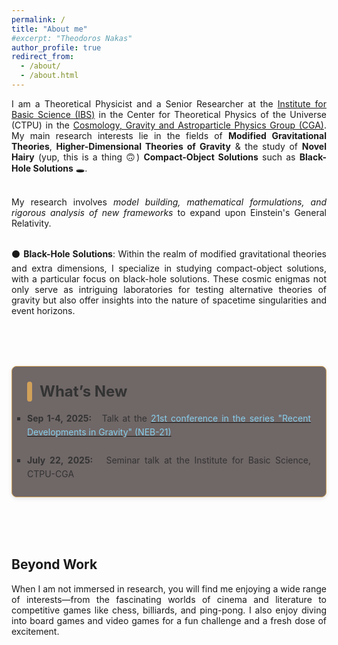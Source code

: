 ```yaml
---
permalink: /
title: "About me"
#excerpt: "Theodoros Nakas"
author_profile: true
redirect_from: 
  - /about/
  - /about.html
---
```


<div align="justify">

I am a Theoretical Physicist and a Senior Researcher at the <a href="https://ibs.re.kr/eng.do">Institute for Basic Science (IBS)</a> in the Center for Theoretical Physics of the Universe (CTPU) in the <a href="https://ibs.re.kr/ctpu-cga/">Cosmology, Gravity and Astroparticle Physics Group (CGA)</a>.
My main research interests lie in the fields of <b>Modified Gravitational Theories</b>, <b>Higher-Dimensional Theories of Gravity</b> & the study of <b>Novel Hairy</b> (yup, this is a thing 🙃) <b>Compact-Object Solutions</b> such as <b>Black-Hole Solutions</b> 🕳️.<br><br>

My research involves <i>model building, mathematical formulations, and rigorous analysis of new frameworks</i> to expand upon Einstein's General Relativity.<br><br>

⚫ <b>Black-Hole Solutions</b>:
Within the realm of modified gravitational theories and extra dimensions, I specialize in studying compact-object solutions, with a particular focus on black-hole solutions. These cosmic enigmas not only serve as intriguing laboratories for testing alternative theories of gravity but also offer insights into the nature of spacetime singularities and event horizons.

</div>

<br>
<br>

<!-- What’s New Section -->
<section id="whats-new" style="max-width: 600px; margin: 2rem auto; border: 1.5px solid #d1a159; border-radius: 8px; padding: 1.5rem; background-color:rgb(112, 103, 103); box-shadow: 0 2px 6px rgba(0, 0, 0, 0.1);">
  <header style="display: flex; align-items: center; margin-bottom: 1rem;">
    <span style="display: inline-block; width: 8px; height: 32px; background-color: #d1a159; margin-right: 0.75rem; border-radius: 4px;"></span>
    <h2 style="margin: 0; font-size: 1.5rem; color: #333333;;">What’s New</h2>
  </header>
  <ul style="list-style: square; padding: 0; margin: 0; line-height: 1.6; color: #333333; text-align: justify;
  text-justify: inter-word;">
    <li>
    <strong> <i class="fa fa-fw fa-calendar"></i> Sep 1-4, 2025: &nbsp;</strong>
    Talk at the <a href="https://indico.physics.auth.gr/event/18/"> <span style="color: skyblue"> 21st conference in the series "Recent Developments in Gravity" (NEB-21) </span> </a>
    </li>
    <br>
    <li>
    <strong> <i class="fa fa-fw fa-calendar"></i> July 22, 2025: &nbsp;</strong>
    Seminar talk at the Institute for Basic Science, CTPU-CGA
    </li>
  </ul>
</section>

<br>
<br>


<!--------------------->

<div align="justify">

<h2> Beyond Work </h2>

When I am not immersed in research, you will find me enjoying a wide range of interests—from the fascinating worlds of cinema and literature to competitive games like chess, billiards, and ping-pong. I also enjoy diving into board games and video games for a fun challenge and a fresh dose of excitement.

</div>